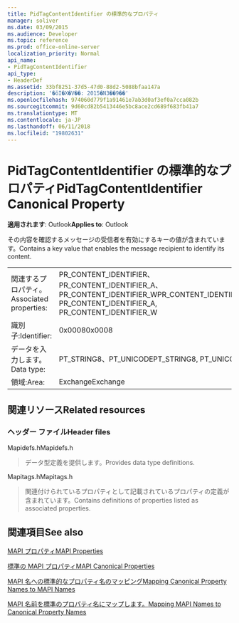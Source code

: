 ```yaml
---
title: PidTagContentIdentifier の標準的なプロパティ
manager: soliver
ms.date: 03/09/2015
ms.audience: Developer
ms.topic: reference
ms.prod: office-online-server
localization_priority: Normal
api_name:
- PidTagContentIdentifier
api_type:
- HeaderDef
ms.assetid: 33bf8251-37d5-47d0-88d2-5088bfaa147a
description: '�ŏI�X�V��: 2015�N3��9��'
ms.openlocfilehash: 974060d779f1a91461e7ab3d0af3ef0a7cca082b
ms.sourcegitcommit: 9d60cd82b5413446e5bc8ace2cd689f683fb41a7
ms.translationtype: MT
ms.contentlocale: ja-JP
ms.lasthandoff: 06/11/2018
ms.locfileid: "19802631"
---
```

# <a name="pidtagcontentidentifier-canonical-property"></a><span data-ttu-id="856ff-103">PidTagContentIdentifier の標準的なプロパティ</span><span class="sxs-lookup"><span data-stu-id="856ff-103">PidTagContentIdentifier Canonical Property</span></span>

  
  
<span data-ttu-id="856ff-104">**適用されます**: Outlook</span><span class="sxs-lookup"><span data-stu-id="856ff-104">**Applies to**: Outlook</span></span> 
  
<span data-ttu-id="856ff-105">その内容を確認するメッセージの受信者を有効にするキーの値が含まれています。</span><span class="sxs-lookup"><span data-stu-id="856ff-105">Contains a key value that enables the message recipient to identify its content.</span></span>
  
|||
|:-----|:-----|
|<span data-ttu-id="856ff-106">関連するプロパティ。</span><span class="sxs-lookup"><span data-stu-id="856ff-106">Associated properties:</span></span>  <br/> |<span data-ttu-id="856ff-107">PR_CONTENT_IDENTIFIER、PR_CONTENT_IDENTIFIER_A、PR_CONTENT_IDENTIFIER_W</span><span class="sxs-lookup"><span data-stu-id="856ff-107">PR_CONTENT_IDENTIFIER, PR_CONTENT_IDENTIFIER_A, PR_CONTENT_IDENTIFIER_W</span></span>  <br/> |
|<span data-ttu-id="856ff-108">識別子:</span><span class="sxs-lookup"><span data-stu-id="856ff-108">Identifier:</span></span>  <br/> |<span data-ttu-id="856ff-109">0x0008</span><span class="sxs-lookup"><span data-stu-id="856ff-109">0x0008</span></span>  <br/> |
|<span data-ttu-id="856ff-110">データを入力します。</span><span class="sxs-lookup"><span data-stu-id="856ff-110">Data type:</span></span>  <br/> |<span data-ttu-id="856ff-111">PT_STRING8、PT_UNICODE</span><span class="sxs-lookup"><span data-stu-id="856ff-111">PT_STRING8, PT_UNICODE</span></span>  <br/> |
|<span data-ttu-id="856ff-112">領域:</span><span class="sxs-lookup"><span data-stu-id="856ff-112">Area:</span></span>  <br/> |<span data-ttu-id="856ff-113">Exchange</span><span class="sxs-lookup"><span data-stu-id="856ff-113">Exchange</span></span>  <br/> |
   
## <a name="related-resources"></a><span data-ttu-id="856ff-114">関連リソース</span><span class="sxs-lookup"><span data-stu-id="856ff-114">Related resources</span></span>

### <a name="header-files"></a><span data-ttu-id="856ff-115">ヘッダー ファイル</span><span class="sxs-lookup"><span data-stu-id="856ff-115">Header files</span></span>

<span data-ttu-id="856ff-116">Mapidefs.h</span><span class="sxs-lookup"><span data-stu-id="856ff-116">Mapidefs.h</span></span>
  
> <span data-ttu-id="856ff-117">データ型定義を提供します。</span><span class="sxs-lookup"><span data-stu-id="856ff-117">Provides data type definitions.</span></span>
    
<span data-ttu-id="856ff-118">Mapitags.h</span><span class="sxs-lookup"><span data-stu-id="856ff-118">Mapitags.h</span></span>
  
> <span data-ttu-id="856ff-119">関連付けられているプロパティとして記載されているプロパティの定義が含まれています。</span><span class="sxs-lookup"><span data-stu-id="856ff-119">Contains definitions of properties listed as associated properties.</span></span>
    
## <a name="see-also"></a><span data-ttu-id="856ff-120">関連項目</span><span class="sxs-lookup"><span data-stu-id="856ff-120">See also</span></span>



[<span data-ttu-id="856ff-121">MAPI プロパティ</span><span class="sxs-lookup"><span data-stu-id="856ff-121">MAPI Properties</span></span>](mapi-properties.md)
  
[<span data-ttu-id="856ff-122">標準の MAPI プロパティ</span><span class="sxs-lookup"><span data-stu-id="856ff-122">MAPI Canonical Properties</span></span>](mapi-canonical-properties.md)
  
[<span data-ttu-id="856ff-123">MAPI 名への標準的なプロパティ名のマッピング</span><span class="sxs-lookup"><span data-stu-id="856ff-123">Mapping Canonical Property Names to MAPI Names</span></span>](mapping-canonical-property-names-to-mapi-names.md)
  
[<span data-ttu-id="856ff-124">MAPI 名前を標準のプロパティ名にマップします。</span><span class="sxs-lookup"><span data-stu-id="856ff-124">Mapping MAPI Names to Canonical Property Names</span></span>](mapping-mapi-names-to-canonical-property-names.md)

